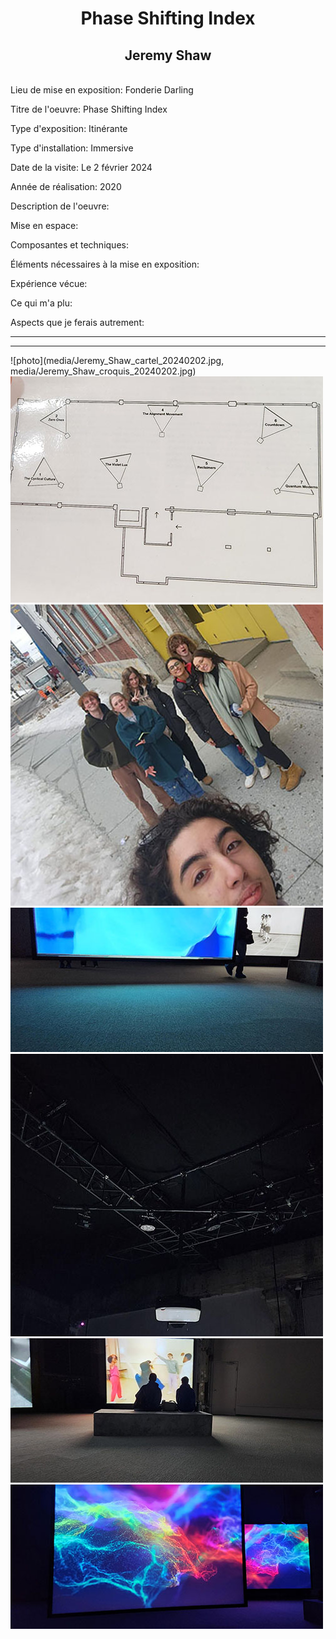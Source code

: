 <h1 align="center">Phase Shifting Index</h1>

<h2 align="center">Jeremy Shaw</h2>

<br>Lieu de mise en exposition: Fonderie Darling</br>

Titre de l'oeuvre: Phase Shifting Index

Type d'exposition: Itinérante

Type d'installation: Immersive

Date de la visite: Le 2 février 2024

Année de réalisation: 2020

Description de l'oeuvre:

Mise en espace: 

Composantes et techniques:

Éléments nécessaires à la mise en exposition:

Expérience vécue: 

Ce qui m'a plu:

Aspects que je ferais autrement:
<hr>
<hr>

![photo](media/Jeremy_Shaw_cartel_20240202.jpg, media/Jeremy_Shaw_croquis_20240202.jpg)
![photo](media/Jeremy_Shaw_croquis_20240202.jpg)
![photo](media/Jeremy_Shaw_groupe_20240202.jpg)
![photo](media/Jeremy_Shaw_hauteur_ecran_20240202.jpg)
![photo](media/Jeremy_Shaw_projecteur_20240202.jpg)
![photo](media/Jeremy_Shaw_tapis_20240202.jpg)
![photo](media/Jeremy_Shaw_ecran_allure_20240202.jpg)
